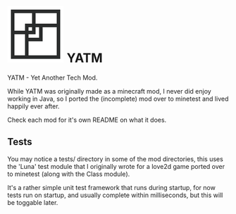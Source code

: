 # ![YATM Logo](logo.png) YATM

YATM - Yet Another Tech Mod.

While YATM was originally made as a minecraft mod, I never did enjoy working in Java, so I ported the (incomplete) mod over to minetest and lived happily ever after.

Check each mod for it's own README on what it does.

## Tests

You may notice a tests/ directory in some of the mod directories, this uses the 'Luna' test module that I originally wrote for a love2d game ported over to minetest (along with the Class module).

It's a rather simple unit test framework that runs during startup, for now tests run on startup, and usually complete within milliseconds, but this will be toggable later.
